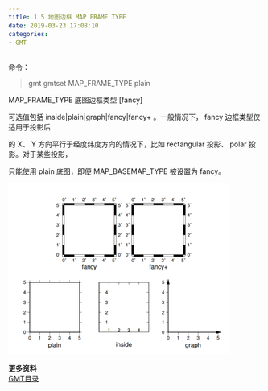 ```yaml
---
title: 1 5 地图边框 MAP FRAME TYPE 
date: 2019-03-23 17:08:10
categories:
- GMT
---
```



命令：  
> gmt gmtset MAP_FRAME_TYPE plain


MAP_FRAME_TYPE 底图边框类型 [fancy]  

可选值包括 inside|plain|graph|fancy|fancy+ 。一般情况下， fancy 边框类型仅适用于投影后

的 X、 Y 方向平行于经度纬度方向的情况下，比如 rectangular 投影、 polar 投影。对于某些投影，

只能使用 plain 底图，即便 MAP_BASEMAP_TYPE 被设置为 fancy。


![clipboard.png](imags/7955445-43e3e0151058064e.png)

**更多资料**  
[GMT目录](https://www.jianshu.com/p/321f67983c42)
